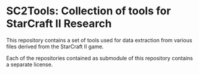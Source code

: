 # SC2Tools: Collection of tools for StarCraft II Research

This repository contains a set of tools used for data extraction from various files derived from the StarCraft II game.

Each of the repositories contained as submodule of this repository contains a separate license.
